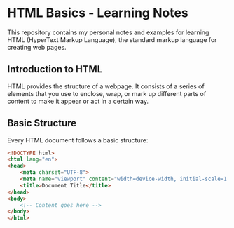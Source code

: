 # HTML Basics - Learning Notes

This repository contains my personal notes and examples for learning HTML (HyperText Markup Language), the standard markup language for creating web pages.

## Introduction to HTML
HTML provides the structure of a webpage. It consists of a series of elements that you use to enclose, wrap, or mark up different parts of content to make it appear or act in a certain way.

## Basic Structure
Every HTML document follows a basic structure:
```html
<!DOCTYPE html>
<html lang="en">
<head>
    <meta charset="UTF-8">
    <meta name="viewport" content="width=device-width, initial-scale=1.0">
    <title>Document Title</title>
</head>
<body>
    <!-- Content goes here -->
</body>
</html>
